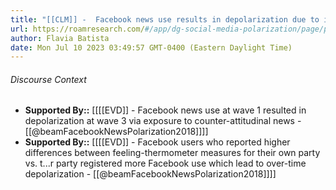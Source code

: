 ```yaml
---
title: "[[CLM]] -  Facebook news use results in depolarization due to increased counter-attitudinal online news exposure"
url: https://roamresearch.com/#/app/dg-social-media-polarization/page/pqyDoNken
author: Flavia Batista
date: Mon Jul 10 2023 03:49:57 GMT-0400 (Eastern Daylight Time)
---
```




###### Discourse Context

- **Supported By::** [[[[EVD]] - Facebook news use at wave 1 resulted in depolarization at wave 3 via exposure to counter-attitudinal news - [[@beamFacebookNewsPolarization2018]]]]
- **Supported By::** [[[[EVD]] - Facebook users who reported higher differences between feeling-thermometer measures for their own party vs. t...r party registered more Facebook use which lead to over-time depolarization - [[@beamFacebookNewsPolarization2018]]]]
